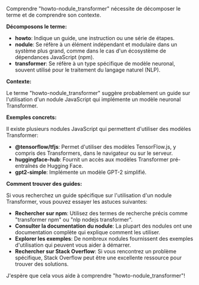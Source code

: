 Comprendre "howto-nodule_transformer" nécessite de décomposer le terme et de comprendre son contexte. 

**Décomposons le terme:**

* **howto**:  Indique un guide, une instruction ou une série de étapes.
* **nodule**:  Se réfère à un élément indépendant et modulaire dans un système plus grand, comme dans le cas d'un écosystème de dépendances JavaScript (npm).
* **transformer**:  Se réfère à un type spécifique de modèle neuronal, souvent utilisé pour le traitement du langage naturel (NLP).

**Contexte:**

Le terme "howto-nodule_transformer" suggère probablement un guide sur l'utilisation d'un nodule JavaScript qui implémente un modèle neuronal Transformer.

**Exemples concrets:**

Il existe plusieurs nodules JavaScript qui permettent d'utiliser des modèles Transformer:

* **@tensorflow/tfjs**:  Permet d'utiliser des modèles TensorFlow.js, y compris des Transformers, dans le navigateur ou sur le serveur.
* **huggingface-hub**:  Fournit un accès aux modèles Transformer pré-entraînés de Hugging Face.
* **gpt2-simple**:  Implémente un modèle GPT-2 simplifié.

**Comment trouver des guides:**

Si vous recherchez un guide spécifique sur l'utilisation d'un nodule Transformer, vous pouvez essayer les astuces suivantes:

* **Rechercher sur npm**:  Utilisez des termes de recherche précis comme "transformer npm" ou "nlp nodejs transformer".
* **Consulter la documentation du nodule**:  La plupart des nodules ont une documentation complète qui explique comment les utiliser.
* **Explorer les exemples**:  De nombreux nodules fournissent des exemples d'utilisation qui peuvent vous aider à démarrer.
* **Rechercher sur Stack Overflow**:  Si vous rencontrez un problème spécifique, Stack Overflow peut être une excellente ressource pour trouver des solutions.



J'espère que cela vous aide à comprendre "howto-nodule_transformer"!
